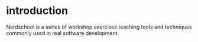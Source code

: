 # introduction
Nerdschool is a series of workshop exercises teaching tools and techniques commonly used in real software development.
